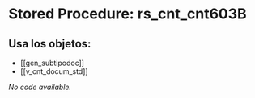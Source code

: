 # Stored Procedure: rs_cnt_cnt603B

## Usa los objetos:
- [[gen_subtipodoc]]
- [[v_cnt_docum_std]]

*No code available.*
